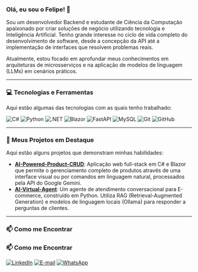 ### Olá, eu sou o Felipe! 👋

Sou um desenvolvedor Backend e estudante de Ciência da Computação apaixonado por criar soluções de negócio utilizando tecnologia e Inteligência Artificial. Tenho grande interesse no ciclo de vida completo do desenvolvimento de software, desde a concepção da API até a implementação de interfaces que resolvem problemas reais.

Atualmente, estou focado em aprofundar meus conhecimentos em arquiteturas de microsserviços e na aplicação de modelos de linguagem (LLMs) em cenários práticos.

---

### 💻 Tecnologias e Ferramentas

Aqui estão algumas das tecnologias com as quais tenho trabalhado:

![C#](https://img.shields.io/badge/C%23-239120?style=for-the-badge&logo=c-sharp&logoColor=white)
![Python](https://img.shields.io/badge/python-3670A0?style=for-the-badge&logo=python&logoColor=ffdd54)
![.NET](https://img.shields.io/badge/.NET-512BD4?style=for-the-badge&logo=dotnet&logoColor=white)
![Blazor](https://img.shields.io/badge/blazor-%23512BD4?style=for-the-badge&logo=blazor&logoColor=white)
![FastAPI](https://img.shields.io/badge/FastAPI-005571?style=for-the-badge&logo=fastapi&logoColor=white)
![MySQL](https://img.shields.io/badge/mysql-%2300f.svg?style=for-the-badge&logo=mysql&logoColor=white)
![Git](https://img.shields.io/badge/git-%23F05033.svg?style=for-the-badge&logo=git&logoColor=white)
![GitHub](https://img.shields.io/badge/github-%23121011.svg?style=for-the-badge&logo=github&logoColor=white)

---

### 🚀 Meus Projetos em Destaque

Aqui estão alguns projetos que demonstram minhas habilidades:

* **[AI-Powered-Product-CRUD](https://github.com/felipelopes11/AI-Powered-Product-CRUD)**: Aplicação web full-stack em C# e Blazor que permite o gerenciamento completo de produtos através de uma interface visual ou por comandos em linguagem natural, processados pela API do Google Gemini.
* **[AI-Virtual-Agent](https://github.com/felipelopes11/AI-Virtual-Agent)**: Um agente de atendimento conversacional para E-commerce, construído em Python. Utiliza RAG (Retrieval-Augmented Generation) e modelos de linguagem locais (Ollama) para responder a perguntas de clientes.

---

### 📫 Como me Encontrar

### 📫 Como me Encontrar

[![LinkedIn](https://img.shields.io/badge/linkedin-%230077B5.svg?style=for-the-badge&logo=linkedin&logoColor=white)](www.linkedin.com/in/felipe-lopes-992ba7292)
[![E-mail](https://img.shields.io/badge/Email-D14836?style=for-the-badge&logo=gmail&logoColor=white)](mailto:felipedb.clopes@gmail.com)
[![WhatsApp](https://img.shields.io/badge/WhatsApp-25D366?style=for-the-badge&logo=whatsapp&logoColor=white)](https://wa.me/21999962041)
